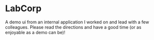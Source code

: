 # LabCorp
A demo ui from an internal application I worked on and lead with a few colleagues. Please read the directions and have a good time (or as enjoyable as a demo can be)!

